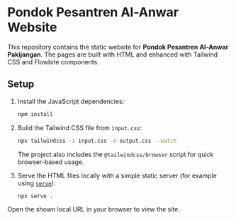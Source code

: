# Pondok Pesantren Al-Anwar Website

This repository contains the static website for **Pondok Pesantren Al-Anwar Pakijangan**. The pages are built with HTML and enhanced with Tailwind CSS and Flowbite components.

## Setup

1. Install the JavaScript dependencies:
   ```bash
   npm install
   ```

2. Build the Tailwind CSS file from `input.css`:
   ```bash
   npx tailwindcss -i input.css -o output.css --watch
   ```
   The project also includes the `@tailwindcss/browser` script for quick browser-based usage.

3. Serve the HTML files locally with a simple static server (for example using [`serve`](https://www.npmjs.com/package/serve)):
   ```bash
   npx serve .
   ```

Open the shown local URL in your browser to view the site.
